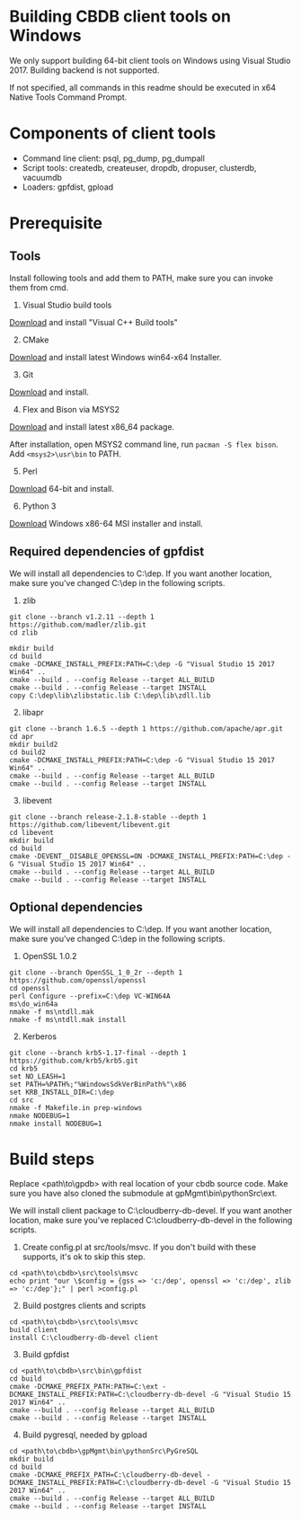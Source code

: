 # Building CBDB client tools on Windows

We only support building 64-bit client tools on Windows using Visual Studio 2017. Building backend is not supported.

If not specified, all commands in this readme should be executed in x64 Native Tools Command Prompt.

# Components of client tools

- Command line client: psql, pg_dump, pg_dumpall
- Script tools: createdb, createuser, dropdb, dropuser, clusterdb, vacuumdb
- Loaders: gpfdist, gpload

# Prerequisite

## Tools

Install following tools and add them to PATH, make sure you can invoke them from cmd.

1. Visual Studio build tools

[Download](https://visualstudio.microsoft.com/downloads/) and install "Visual C++ Build tools"

2. CMake

[Download](https://cmake.org/download/) and install latest Windows win64-x64 Installer.

3. Git

[Download](https://git-scm.com/download/win) and install.

4. Flex and Bison via MSYS2

[Download](https://www.msys2.org/) and install latest x86_64 package.

After installation, open MSYS2 command line, run ```pacman -S flex bison```. Add ```<msys2>\usr\bin``` to PATH.

5. Perl

[Download](https://www.activestate.com/activeperl/downloads) 64-bit and install.

6. Python 3

[Download](https://www.python.org/downloads/) Windows x86-64 MSI installer and install.

## Required dependencies of gpfdist

We will install all dependencies to C:\dep. If you want another location,
make sure you've changed C:\dep in the following scripts.

1. zlib
```
git clone --branch v1.2.11 --depth 1 https://github.com/madler/zlib.git
cd zlib

mkdir build
cd build
cmake -DCMAKE_INSTALL_PREFIX:PATH=C:\dep -G "Visual Studio 15 2017 Win64" ..
cmake --build . --config Release --target ALL_BUILD
cmake --build . --config Release --target INSTALL
copy C:\dep\lib\zlibstatic.lib C:\dep\lib\zdll.lib
```

2. libapr
```
git clone --branch 1.6.5 --depth 1 https://github.com/apache/apr.git
cd apr
mkdir build2
cd build2
cmake -DCMAKE_INSTALL_PREFIX:PATH=C:\dep -G "Visual Studio 15 2017 Win64" ..
cmake --build . --config Release --target ALL_BUILD
cmake --build . --config Release --target INSTALL
```

3. libevent
```
git clone --branch release-2.1.8-stable --depth 1 https://github.com/libevent/libevent.git
cd libevent
mkdir build
cd build
cmake -DEVENT__DISABLE_OPENSSL=ON -DCMAKE_INSTALL_PREFIX:PATH=C:\dep -G "Visual Studio 15 2017 Win64" ..
cmake --build . --config Release --target ALL_BUILD
cmake --build . --config Release --target INSTALL
```

## Optional dependencies

We will install all dependencies to C:\dep. If you want another location,
make sure you've changed C:\dep in the following scripts.

1. OpenSSL 1.0.2

```
git clone --branch OpenSSL_1_0_2r --depth 1 https://github.com/openssl/openssl
cd openssl
perl Configure --prefix=C:\dep VC-WIN64A 
ms\do_win64a
nmake -f ms\ntdll.mak
nmake -f ms\ntdll.mak install
```

2. Kerberos
```
git clone --branch krb5-1.17-final --depth 1 https://github.com/krb5/krb5.git
cd krb5
set NO_LEASH=1
set PATH=%PATH%;"%WindowsSdkVerBinPath%"\x86
set KRB_INSTALL_DIR=C:\dep
cd src
nmake -f Makefile.in prep-windows
nmake NODEBUG=1
nmake install NODEBUG=1
```

# Build steps

Replace <path\to\gpdb> with real location of your cbdb source code. Make sure you have
also cloned the submodule at gpMgmt\bin\pythonSrc\ext.

We will install client package to C:\cloudberry-db-devel. If you want another location,
make sure you've replaced C:\cloudberry-db-devel in the following scripts.


1. Create config.pl at src/tools/msvc. If you don't build with these supports, it's ok to skip this step.
```
cd <path\to\cbdb>\src\tools\msvc
echo print "our \$config = {gss => 'c:/dep', openssl => 'c:/dep', zlib => 'c:/dep'};" | perl >config.pl
```

2. Build postgres clients and scripts
```
cd <path\to\cbdb>\src\tools\msvc
build client
install C:\cloudberry-db-devel client
```

3. Build gpfdist
```
cd <path\to\cbdb>\src\bin\gpfdist
cd build
cmake -DCMAKE_PREFIX_PATH:PATH=C:\ext -DCMAKE_INSTALL_PREFIX:PATH=C:\cloudberry-db-devel -G "Visual Studio 15 2017 Win64" ..
cmake --build . --config Release --target ALL_BUILD
cmake --build . --config Release --target INSTALL
```

4. Build pygresql, needed by gpload
```
cd <path\to\cbdb>\gpMgmt\bin\pythonSrc\PyGreSQL
mkdir build
cd build
cmake -DCMAKE_PREFIX_PATH=C:\cloudberry-db-devel -DCMAKE_INSTALL_PREFIX:PATH=C:\cloudberry-db-devel -G "Visual Studio 15 2017 Win64" ..
cmake --build . --config Release --target ALL_BUILD
cmake --build . --config Release --target INSTALL
```
